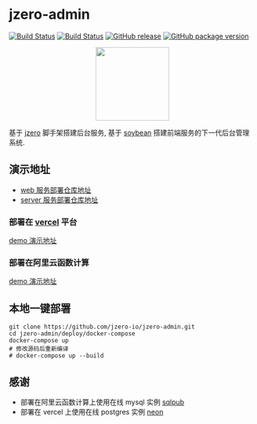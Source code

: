 # jzero-admin

[![Build Status](https://img.shields.io/github/actions/workflow/status/jzero-io/jzero-admin/web.yaml?branch=main&label=web&logo=github&style=flat-square)](https://github.com/jzero-io/jzero-admin/actions?query=workflow%3Aweb)
[![Build Status](https://img.shields.io/github/actions/workflow/status/jzero-io/jzero-admin/web.yaml?branch=main&label=server&logo=github&style=flat-square)](https://github.com/jzero-io/jzero-admin/actions?query=workflow%3Aserver)
[![GitHub release](https://img.shields.io/github/release/jzero-io/jzero-admin.svg?style=flat-square)](https://github.com/jzero-io/jzero-admin/releases/latest)
[![GitHub package version](https://img.shields.io/github/v/release/jzero-io/jzero-admin?include_prereleases&sort=semver&label=Docker%20Image%20version)](https://github.com/jzero-io/jzero-admin/pkgs/container/jzero)

<p align="center">
<img align="center" width="150px" src="https://oss.jaronnie.com/jzero-admin.jpg">
</p>

基于 [jzero](https://github.com/jzero-io/jzero) 脚手架搭建后台服务, 基于 [soybean](https://github.com/soybeanjs/soybean-admin) 搭建前端服务的下一代后台管理系统.

## 演示地址

* [web 服务部署仓库地址](https://github.com/jaronnie/jzero-admin-deploy-web)
* [server 服务部署仓库地址](https://github.com/jaronnie/jzero-admin-deploy-server)

### 部署在 [vercel](https://vercel.com) 平台

[demo 演示地址](https://admin.jzero.io)

### 部署在阿里云函数计算

[demo 演示地址](https://jzero-admin.jaronnie.com)

## 本地一键部署

```shell
git clone https://github.com/jzero-io/jzero-admin.git
cd jzero-admin/deploy/docker-compose
docker-compose up
# 修改源码后重新编译
# docker-compose up --build
```

## 感谢

* 部署在阿里云函数计算上使用在线 mysql 实例 [sqlpub](https://sqlpub.com)
* 部署在 vercel 上使用在线 postgres 实例 [neon](https://neon.tech)
